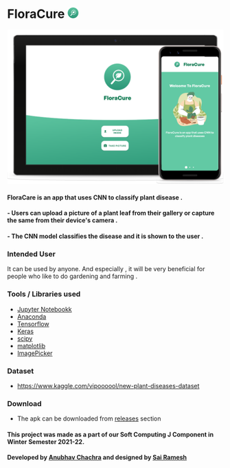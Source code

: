 # FloraCure <img src="readme/logo.png" width="25px">

<img src="readme/main.png" width="900px">

#### FloraCare is an app that uses CNN to classify plant disease . 
#### - Users can upload a picture of a plant leaf from their gallery or capture the same from their device's camera .
#### - The CNN model classifies the disease and it is shown to the user .

### Intended User
It can be used by anyone. And especially , it will be very beneficial for people who like to do gardening and farming .

### Tools / Libraries used

- [Jupyter Notebookk](https://jupyter.org/)
- [Anaconda](https://anaconda.org/)
- [Tensorflow](https://www.tensorflow.org/lite) 
- [Keras](https://keras.io/)
- [scipy](https://scipy.org/)
- [matplotlib](https://anaconda.org/conda-forge/matplotlib)
- [ImagePicker](https://github.com/Drjacky/ImagePicker)

### Dataset
- https://www.kaggle.com/vipoooool/new-plant-diseases-dataset


### Download
- The apk can be downloaded from [releases](https://github.com/anubhav811/FloraCure/releases) section

#### This project was made as a part of our Soft Computing J Component in Winter Semester 2021-22.  


#### Developed by [Anubhav Chachra](https://github.com/anubhav811) and designed by [Sai Ramesh](https://github.com/sairamesh1642)
